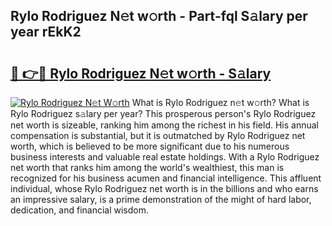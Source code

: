 ## Rylo Rodriguez N𝚎t w𝚘rth - Part-fql S𝚊lary per year rEkK2

# <h2><a href="http://gc2vt2s.nevu.top/?p=Rylo+Rodriguez">🔗 👉🔴 Rylo Rodriguez N𝚎t w𝚘rth - S𝚊lary</a></h2>

[![Rylo Rodriguez N𝚎t W𝚘rth](https://i.imgur.com/Oavwk0R.jpeg)](http://gc2vt2s.nevu.top/?p=Rylo+Rodriguez)
What is Rylo Rodriguez n𝚎t w𝚘rth? What is Rylo Rodriguez s𝚊lary per year?
This prosperous person's Rylo Rodriguez net worth is sizeable, ranking him among the richest in his field. His annual compensation is substantial, but it is outmatched by Rylo Rodriguez net worth, which is believed to be more significant due to his numerous business interests and valuable real estate holdings. With a Rylo Rodriguez net worth that ranks him among the world's wealthiest, this man is recognized for his business acumen and financial intelligence. This affluent individual, whose Rylo Rodriguez net worth is in the billions and who earns an impressive salary, is a prime demonstration of the might of hard labor, dedication, and financial wisdom.
